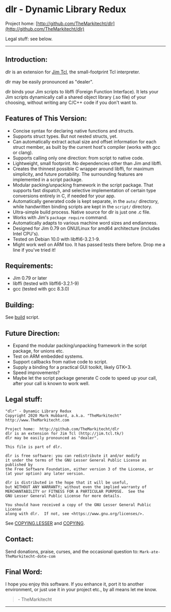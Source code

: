 # dlr - Dynamic Library Redux

Project home:  [http://github.com/TheMarkitecht/dlr](http://github.com/TheMarkitecht/dlr)

Legal stuff:  see below.

---

## Introduction:

dlr is an extension for [Jim Tcl](http://jim.tcl.tk/), the small-footprint Tcl interpreter.

dlr may be easily pronounced as "dealer".

dlr binds your Jim scripts to libffi (Foreign Function Interface).
It lets your Jim scripts dynamically call a shared object library (.so file) of your choosing,
without writing any C/C++ code if you don't want to.

## Features of This Version:

* Concise syntax for declaring native functions and structs.
* Supports struct types.  But not nested structs, yet. 
* Can automatically extract actual size and offset information for each struct member, as built by the current host's compiler (works with gcc or clang).
* Supports calling only one direction: from script to native code.
* Lightweight, small footprint.  No dependencies other than Jim and libffi.
* Creates the thinnest possible C wrapper around libffi, for maximum simplicity, and future portability.  The surrounding features are implemented in a script package.
* Modular packing/unpacking framework in the script package.  That supports fast dispatch, and selective implementation of certain type conversions entirely in C, if needed for your app.
* Automatically generated code is kept separate, in the `auto/` directory, while handwritten binding scripts are kept in the `script/` directory.
* Ultra-simple build process.  Native source for dlr is just one .c file.
* Works with Jim's `package require` command.
* Automatically adapts to various machine word sizes and endianness.
* Designed for Jim 0.79 on GNU/Linux for amd64 architecture (includes Intel CPU's).
* Tested on Debian 10.0 with libffi6-3.2.1-9.
* Might work well on ARM too.  It has passed tests there before.  Drop me a line if you've tried it!

## Requirements:

* Jim 0.79 or later
* libffi (tested with libffi6-3.2.1-9)
* gcc (tested with gcc 8.3.0)

## Building:

See [build](build) script.

## Future Direction:

* Expand the modular packing/unpacking framework in the script package, for unions etc.
* Test on ARM embedded systems.
* Support callbacks from native code to script.
* Supply a binding for a practical GUI toolkit, likely GTK+3.
* Speed improvements?
* Maybe let the script package generate C code to speed up your call, after your call is known to work well.

## Legal stuff:
```
"dlr" - Dynamic Library Redux
Copyright 2020 Mark Hubbard, a.k.a. "TheMarkitecht"
http://www.TheMarkitecht.com

Project home:  http://github.com/TheMarkitecht/dlr
dlr is an extension for Jim Tcl (http://jim.tcl.tk/)
dlr may be easily pronounced as "dealer".

This file is part of dlr.

dlr is free software: you can redistribute it and/or modify
it under the terms of the GNU Lesser General Public License as published by
the Free Software Foundation, either version 3 of the License, or
(at your option) any later version.

dlr is distributed in the hope that it will be useful,
but WITHOUT ANY WARRANTY; without even the implied warranty of
MERCHANTABILITY or FITNESS FOR A PARTICULAR PURPOSE.  See the
GNU Lesser General Public License for more details.

You should have received a copy of the GNU Lesser General Public License
along with dlr.  If not, see <https://www.gnu.org/licenses/>.
```

See [COPYING.LESSER](COPYING.LESSER) and [COPYING](COPYING).

## Contact:

Send donations, praise, curses, and the occasional question to: `Mark-ate-TheMarkitecht-dote-com`

## Final Word:

I hope you enjoy this software.  If you enhance it, port it to another environment, 
or just use it in your project etc., by all means let me know.

>  \- TheMarkitecht

---
